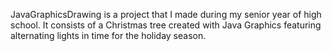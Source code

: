 
JavaGraphicsDrawing is a project that I made during my senior year of high school. It consists of a Christmas tree created
with Java Graphics featuring alternating lights in time for the holiday season. 
